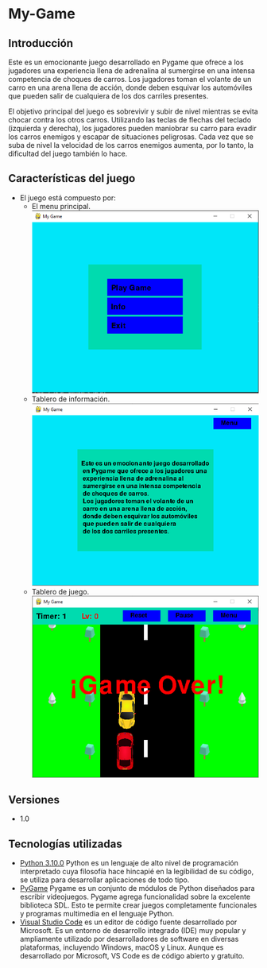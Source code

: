 # My-Game

## Introducción
Este es un emocionante juego desarrollado en Pygame que ofrece a los jugadores una experiencia llena de adrenalina al sumergirse en una intensa competencia de choques de carros. Los jugadores toman el volante de un carro en una arena llena de acción, donde deben esquivar los automóviles que pueden salir de cualquiera de los dos carriles presentes.

El objetivo principal del juego es sobrevivir y subir de nivel mientras se evita chocar contra los otros carros. Utilizando las teclas de flechas del teclado (izquierda y derecha), los jugadores pueden maniobrar su carro para evadir los carros enemigos y escapar de situaciones peligrosas. Cada vez que se suba de nivel la velocidad de los carros enemigos aumenta, por lo tanto, la dificultad del juego también lo hace.


## Características del juego
* El juego está compuesto por:
  - El menu principal.
    <div><img src="assets/images/menu.png"></div>
  - Tablero de información.
    <div><img src="assets/images/info.png"></div>
  - Tablero de juego.
    <div><img src="assets/images/game.png"></div>

## Versiones
* 1.0

## Tecnologías utilizadas
* [Python 3.10.0](https://www.python.org/) Python es un lenguaje de alto nivel de programación interpretado cuya filosofía hace hincapié en la legibilidad de su código, se utiliza para desarrollar aplicaciones de todo tipo.
* [PyGame](https://www.pygame.org/) Pygame es un conjunto de módulos de Python diseñados para escribir videojuegos. Pygame agrega funcionalidad sobre la excelente biblioteca SDL. Esto te permite crear juegos completamente funcionales y programas multimedia en el lenguaje Python.
* [Visual Studio Code](https://code.visualstudio.com/) es un editor de código fuente desarrollado por Microsoft. Es un entorno de desarrollo integrado (IDE) muy popular y ampliamente utilizado por desarrolladores de software en diversas plataformas, incluyendo Windows, macOS y Linux. Aunque es desarrollado por Microsoft, VS Code es de código abierto y gratuito.

